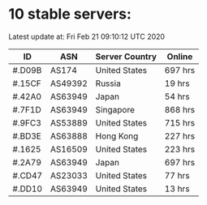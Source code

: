 # 10 stable servers:

Latest update at: Fri Feb 21 09:10:12 UTC 2020

| ID | ASN | Server Country | Online |
| -- | --- | -------------- | ------ |
| #.D09B | AS174 | United States | 697 hrs |
| #.15CF | AS49392 | Russia | 19 hrs |
| #.42A0 | AS63949 | Japan | 54 hrs |
| #.7F1D | AS63949 | Singapore | 868 hrs |
| #.9FC3 | AS53889 | United States | 715 hrs |
| #.BD3E | AS63888 | Hong Kong | 227 hrs |
| #.1625 | AS16509 | United States | 223 hrs |
| #.2A79 | AS63949 | Japan | 697 hrs |
| #.CD47 | AS23033 | United States | 77 hrs |
| #.DD10 | AS63949 | United States | 13 hrs |

